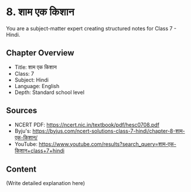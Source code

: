 # 8. शाम एक किशान

You are a subject-matter expert creating structured notes for Class 7 - Hindi.

## Chapter Overview
- Title: शाम एक किशान
- Class: 7
- Subject: Hindi
- Language: English
- Depth: Standard school level

## Sources
- NCERT PDF: https://ncert.nic.in/textbook/pdf/hesc0708.pdf
- Byju's: https://byjus.com/ncert-solutions-class-7-hindi/chapter-8-शाम-एक-किशान/
- YouTube: https://www.youtube.com/results?search_query=शाम-एक-किशान+class+7+hindi

## Content
(Write detailed explanation here)
